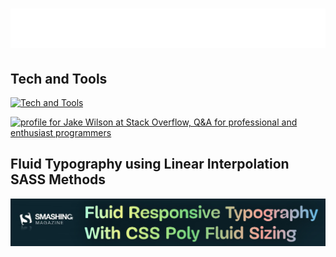 <h1 align="center">
  <img src="https://raw.githubusercontent.com/jakobud/jakobud/master/name.svg" alt="Jake Wilson" />
</h1>

## Tech and Tools
[![Tech and Tools](https://skillicons.dev/icons?i=js,ts,react,nextjs,postman,html,sass,css,tailwind,nodejs,express,jest,svelte,d3,electron,php,laravel,git,github,bitbucket,nginx,mysql,mongodb,vscode)](https://skillicons.dev)

<a href="https://stackoverflow.com/users/172350/jake-wilson"><img src="https://stackoverflow.com/users/flair/172350.png?theme=light" width="208" height="58" alt="profile for Jake Wilson at Stack Overflow, Q&amp;A for professional and enthusiast programmers" title="profile for Jake Wilson at Stack Overflow, Q&amp;A for professional and enthusiast programmers"></a>

## Fluid Typography using Linear Interpolation SASS Methods
<a href="https://www.smashingmagazine.com/2017/05/fluid-responsive-typography-css-poly-fluid-sizing/"><img src="https://raw.githubusercontent.com/jakobud/jakobud/master/fluid-typography.jpg" alt="Fluid Responsive Typography With CSS Poly Fluid Sizing Title Logo" /></a>
